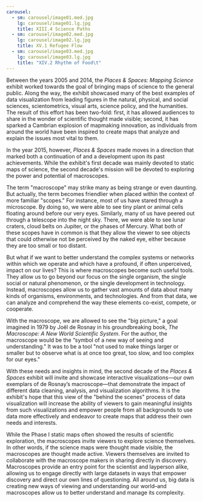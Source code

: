 ```yaml
---
carousel:
  - sm: carousel/image01.med.jpg
    lg: carousel/image01.lg.jpg
    title: XIII.4 Science Paths
  - sm: carousel/image02.med.jpg
    lg: carousel/image02.lg.jpg
    title: XV.1 Refugee Flow
  - sm: carousel/image03.med.jpg
    lg: carousel/image03.lg.jpg
    title: "XIV.2 Rhythm of Food\t"
---
```

Between the years 2005 and 2014, the *Places & Spaces: Mapping Science* exhibit worked towards the goal of bringing maps of science to the general public. Along the way, the exhibit showcased many of the best examples of data visualization from leading figures in the natural, physical, and social sciences, scientometrics, visual arts, science policy, and the humanities. The result of this effort has been two-fold: first, it has allowed audiences to share in the wonder of scientific thought made visible; second, it has sparked a Cambrian explosion of mapmaking innovation, as individuals from around the world have been inspired to create maps that analyze and explain the issues most vital to them.  

In the year 2015, however, *Places & Spaces* made moves in a direction that marked both a continuation of and a development upon its past achievements. While the exhibit's first decade was mainly devoted to static maps of science, the second decade's mission will be devoted to exploring the power and potential of macroscopes.  

The term "macroscope" may strike many as being strange or even daunting. But actually, the term becomes friendlier when placed within the context of more familiar "scopes." For instance, most of us have stared through a microscope. By doing so, we were able to see tiny plant or animal cells floating around before our very eyes. Similarly, many of us have peered out through a telescope into the night sky. There, we were able to see lunar craters, cloud belts on Jupiter, or the phases of Mercury. What both of these scopes have in common is that they allow the viewer to see objects that could otherwise not be perceived by the naked eye, either because they are too small or too distant.  

But what if we want to better understand the complex systems or networks within which we operate and which have a profound, if often unperceived, impact on our lives? This is where macroscopes become such useful tools. They allow us to go beyond our focus on the single organism, the single social or natural phenomenon, or the single development in technology. Instead, macroscopes allow us to gather vast amounts of data about many kinds of organisms, environments, and technologies. And from that data, we can analyze and comprehend the way these elements co-exist, compete, or cooperate.  

With the macroscope, we are allowed to see the "big picture," a goal imagined in 1979 by Joël de Rosnay in his groundbreaking book, *The Macroscope: A New World Scientific System*. For the author, the macroscope would be the “symbol of a new way of seeing and understanding." It was to be a tool "not used to make things larger or smaller but to observe what is at once too great, too slow, and too complex for our eyes."  

With these needs and insights in mind, the second decade of the *Places & Spaces* exhibit will invite and showcase interactive visualizations—our own exemplars of de Rosnay’s macroscope—that demonstrate the impact of different data cleaning, analysis, and visualization algorithms. It is the exhibit's hope that this view of the "behind the scenes" process of data visualization will increase the ability of viewers to gain meaningful insights from such visualizations and empower people from all backgrounds to use data more effectively and endeavor to create maps that address their own needs and interests.  

While the Phase I static maps often showed the results of scientific exploration, the macroscopes invite viewers to explore science themselves. In other words, if the science maps were thought made visible, the macroscopes are thought made active. Viewers themselves are invited to collaborate with the macroscope makers in sharing directly in discovery. Macroscopes provide an entry point for the scientist and layperson alike, allowing us to engage directly with large datasets in ways that empower discovery and direct our own lines of questioning. All around us, big data is creating new ways of viewing and understanding our world–and macroscopes allow us to better understand and manage its complexity.